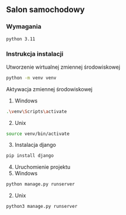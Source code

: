 ## Salon samochodowy  
### Wymagania
```sh
python 3.11
```
### Instrukcja instalacji

Utworzenie wirtualnej zmiennej środowiskowej
```sh
python -m venv venv
```
Aktywacja zmiennej środowiskowej
1. Windows
```sh
.\venv\Scripts\activate
```
2. Unix
```sh
source venv/bin/activate
```
3. Instalacja django
```sh
pip install django
```
4. Uruchomienie projektu
1. Windows
```sh
python manage.py runserver
```
2. Unix
```sh
python3 manage.py runserver
```